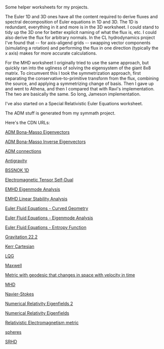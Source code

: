 Some helper worksheets for my projects.

The Euler 1D and 3D ones have all the content required to derive fluxes and spectral decomposition of Euler equations in 1D and 3D.
The 1D is redundant, everything in it and more is in the 3D worksheet.
I could stand to tidy up the 3D one for better explicit naming of what the flux is, etc. 
I could also derive the flux for arbitrary normals.
In the CL hydrodynamics project I've found that -- for axis-aligend grids -- swapping vector components (simulating a rotation) and performing the flux in one direction (typically the x axis) makes for more accurate calculations.

For the MHD worksheet I originally tried to use the same approach, but quickly ran into the ugliness of solving the eigensystem of the giant 8x8 matrix.
To circumvent this I took the symmetrization approach, first separating the conservative-to-primitive transform from the flux, combining the source, and applying a symmetrizing change of basis.
Then I gave up and went to Athena, and then I compared that with Ravi's implementation.  The two are basically the same.  So long, Jameson implementation. 

I've also started on a Special Relativistic Euler Equations worksheet.

The ADM stuff is generated from my symmath project.

Here's the CDN URLs:

[ADM Bona-Masso Eigenvectors](https://cdn.rawgit.com/thenumbernine/MathWorksheets/master/ADM%20Bona-Masso%20Eigenvectors.html)

[ADM Bona-Masso Inverse Eigenvectors](https://cdn.rawgit.com/thenumbernine/MathWorksheets/master/ADM%20Bona-Masso%20Inverse%20Eigenvectors.html)

[ADM connections](https://cdn.rawgit.com/thenumbernine/MathWorksheets/master/ADM%20connections.html)

[Antigravity](https://cdn.rawgit.com/thenumbernine/MathWorksheets/master/Antigravity.html)

[BSSNOK 1D](https://cdn.rawgit.com/thenumbernine/MathWorksheets/master/BSSNOK%201D.html)

[Electromagnetic Tensor Self-Dual](https://cdn.rawgit.com/thenumbernine/MathWorksheets/master/Electromagnetic%20Tensor%20Self-Dual.html)

[EMHD Eigenmode Analysis](https://cdn.rawgit.com/thenumbernine/MathWorksheets/master/EMHD%20Eigenmode%20Analysis.html)

[EMHD Linear Stability Analysis](https://cdn.rawgit.com/thenumbernine/MathWorksheets/master/EMHD%20Linear%20Stability%20Analysis.html)

[Euler Fluid Equations - Curved Geometry](https://cdn.rawgit.com/thenumbernine/MathWorksheets/master/Euler%20Fluid%20Equations%20-%20Curved%20Geometry.html)

[Euler Fluid Equations - Eigenmode Analysis](https://cdn.rawgit.com/thenumbernine/MathWorksheets/master/Euler%20Fluid%20Equations%20-%20Eigenmode%20Analysis.html)

[Euler Fluid Equations - Entropy Function](https://cdn.rawgit.com/thenumbernine/MathWorksheets/master/Euler%20Fluid%20Equations%20-%20Entropy%20Function.html)

[Gravitation 22.2](https://cdn.rawgit.com/thenumbernine/MathWorksheets/master/Gravitation%2022.2.html)

[Kerr Cartesian](https://cdn.rawgit.com/thenumbernine/MathWorksheets/master/Kerr%20Cartesian.html)

[LQG](https://cdn.rawgit.com/thenumbernine/MathWorksheets/master/LQG.html)

[Maxwell](https://cdn.rawgit.com/thenumbernine/MathWorksheets/master/Maxwell.html)

[Metric with geodesic that changes in space with velocity in time](https://cdn.rawgit.com/thenumbernine/MathWorksheets/master/Metric%20with%20geodesic%20that%20changes%20in%20space%20with%20velocity%20in%20time.html)

[MHD](https://cdn.rawgit.com/thenumbernine/MathWorksheets/master/MHD.html)

[Navier-Stokes](https://cdn.rawgit.com/thenumbernine/MathWorksheets/master/Navier-Stokes.html)

[Numerical Relativity Eigenfields 2](https://cdn.rawgit.com/thenumbernine/MathWorksheets/master/Numerical%20Relativity%20Eigenfields%202.html)

[Numerical Relativity Eigenfields](https://cdn.rawgit.com/thenumbernine/MathWorksheets/master/Numerical%20Relativity%20Eigenfields.html)

[Relativistic Electromagnetism metric](https://cdn.rawgit.com/thenumbernine/MathWorksheets/master/Relativistic%20Electromagnetism%20metric.html)

[spheres](https://cdn.rawgit.com/thenumbernine/MathWorksheets/master/spheres.html)

[SRHD](https://cdn.rawgit.com/thenumbernine/MathWorksheets/master/SRHD.html)

